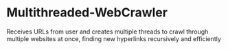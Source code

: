 # Multithreaded-WebCrawler
Receives URLs from user and creates multiple threads to crawl through multiple websites at once, finding new hyperlinks recursively and efficiently
